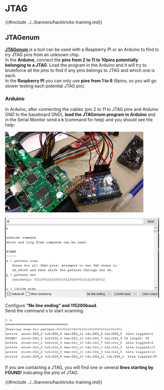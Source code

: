 # JTAG

{{#include ../../banners/hacktricks-training.md}}

## JTAGenum

[**JTAGenum** ](https://github.com/cyphunk/JTAGenum)is a tool can be used with a Raspberry PI or an Arduino to find to try JTAG pins from an unknown chip.\
In the **Arduino**, connect the **pins from 2 to 11 to 10pins potentially belonging to a JTAG**. Load the program in the Arduino and it will try to bruteforce all the pins to find if any pins belongs to JTAG and which one is each.\
In the **Raspberry PI** you can only use **pins from 1 to 6** (6pins, so you will go slower testing each potential JTAG pin).

### Arduino

In Arduino, after connecting the cables (pin 2 to 11 to JTAG pins and Arduino GND to the baseboard GND), **load the JTAGenum program in Arduino** and in the Serial Monitor send a **`h`** (command for help) and you should see the help:

![](<../../images/image (939).png>)

![](<../../images/image (578).png>)

Configure **"No line ending" and 115200baud**.\
Send the command s to start scanning:

![](<../../images/image (774).png>)

If you are contacting a JTAG, you will find one or several **lines starting by FOUND!** indicating the pins of JTAG.

{{#include ../../banners/hacktricks-training.md}}

